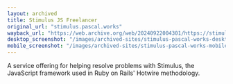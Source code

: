 ```yaml
---
layout: archived
title: Stimulus JS Freelancer
original_url: "stimulus.pascal.works"
wayback_url: "https://web.archive.org/web/20240922004301/https://stimulus.pascal.works/"
desktop_screenshot: "/images/archived-sites/stimulus-pascal-works-desktop-20250620.png"
mobile_screenshot: "/images/archived-sites/stimulus-pascal-works-mobile-20250620.png"
---
```


A service offering for helping resolve problems with Stimulus, the JavaScript framework used in Ruby on Rails' Hotwire methodology.
